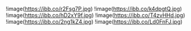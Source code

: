 
!image(https://ibb.co/r2Fsg7P.jpg)
!image(https://ibb.co/k4dpgtQ.jpg)
!image(https://ibb.co/hD2xY9f.jpg)
!image(https://ibb.co/T4zvHHd.jpg)
!image(https://ibb.co/2ng1kZ4.jpg)
!image(https://ibb.co/Ld0FnFJ.jpg)
